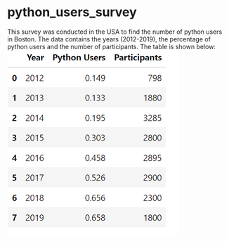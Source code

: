 # python_users_survey
This survey was conducted in the USA to find the number of python users in Boston. The data contains the years (2012-2019), the percentage of python users and the number of participants. 
The table is shown below:
![](https://github.com/JosephOfosu-Nkrumah/python_users_survey/blob/main/Table.png)
